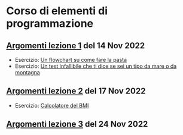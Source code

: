 # Corso di elementi di programmazione  

## [Argomenti lezione 1](1-intro-variabili-condizioni.md) del 14 Nov 2022  
- Esercizio: [Un flowchart su come fare la pasta](https://www.figma.com/file/k0M7EjNgv7DJxqu54JVWgg/Untitled?node-id=24%3A28)
- Esercizio: [Un test infallibile che ti dice se sei un tipo da mare o da montagna](/test-mare-montagna)
  
## [Argomenti lezione 2](2-logica-cicli.md) del 17 Nov 2022  
- Esercizio: [Calcolatore del BMI](/bmi-calc)

## [Argomenti lezione 3](3-arrays.md) del 24 Nov 2022  

